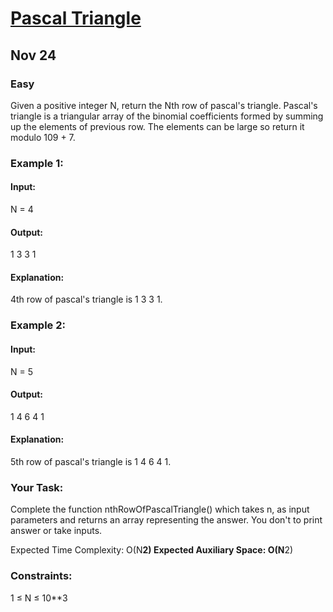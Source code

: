 # [Pascal Triangle](https://www.geeksforgeeks.org/problems/pascal-triangle0652/1)
## Nov 24
### Easy

Given a positive integer N, return the Nth row of pascal's triangle.
Pascal's triangle is a triangular array of the binomial coefficients formed by summing up the elements of previous row.
The elements can be large so return it modulo 109 + 7.

### Example 1:

#### Input:
N = 4

#### Output: 
1 3 3 1

#### Explanation: 
4th row of pascal's triangle is 1 3 3 1.

### Example 2:

#### Input:
N = 5

#### Output: 
1 4 6 4 1

#### Explanation: 
5th row of pascal's triangle is 1 4 6 4 1.

### Your Task:
Complete the function nthRowOfPascalTriangle() which takes n, as input parameters and returns an array representing the answer. You don't to print answer or take inputs.

Expected Time Complexity: O(N**2)
Expected Auxiliary Space: O(N**2)

### Constraints:
1 ≤ N ≤ 10**3